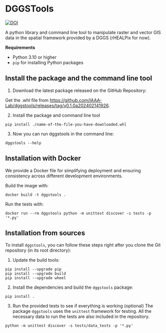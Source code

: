 # DGGSTools

[![DOI](https://zenodo.org/badge/DOI/10.5281/zenodo.10659071.svg)](https://doi.org/10.5281/zenodo.10659071)

A python library and command line tool to manipulate raster and vector GIS data in the spatial framework provided by 
a DGGS (rHEALPix for now).

**Requirements**
- Python 3.10 or higher
- `pip` for installing Python packages

## Install the package and the command line tool
1. Download the latest package released on the GitHub Repository:

Get the .whl file from <https://github.com/IAAA-Lab/dggstools/releases/tag/v0.1.0a202402141926>.

2. Install the package and command line tool

```
pip install ./name-of-the-file-you-have-downloaded.whl
```

3. Now you can run dggstools in the command line:

```
dggstools --help
```

## Installation with Docker
We provide a Docker file for simplifying deployment and ensuring consistency across different development environments.

Build the image with:

```
docker build -t dggstools .
```

Run the tests with:

```
docker run --rm dggstools python -m unittest discover -s tests -p '*.py'
```

## Installation from sources 

To install `dggstools`, you can follow these steps right after you clone the Git repository (in its root directory):

1. Update the build tools:

```
pip install --upgrade pip          
pip install --upgrade build
pip install --upgrade wheel
```

2. Install the dependencies and build the `dggstools` package:

```
pip install .
```

3. Run the provided tests to see if everything is working (optional)
The package `dggstools` uses the `unittest` framework for testing. All the necessary data to run the tests are also included in the 
repository.

```
python -m unittest discover -s tests/data_tests -p '*.py'
```
